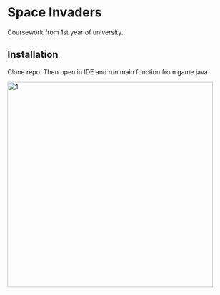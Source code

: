 # Space Invaders

Coursework from 1st year of university.

## Installation
Clone repo. Then open in IDE and run main function from game.java

<p></p>
<img width="460" alt="1" src="https://github.com/ljr97/SpaceInvaders/blob/master/space2.png">
